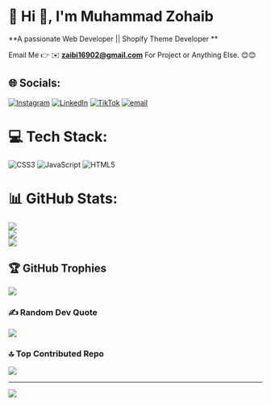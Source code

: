# 💫 Hi 👋, I'm Muhammad Zohaib
**A passionate Web Developer || Shopify Theme Developer **

Email Me 👉 ✉️ **zaibi16902@gmail.com** For Project or Anything Else. 😊😊

## 🌐 Socials:
[![Instagram](https://img.shields.io/badge/Instagram-%23E4405F.svg?logo=Instagram&logoColor=white)](https://instagram.com/dr.zohaib_pt) [![LinkedIn](https://img.shields.io/badge/LinkedIn-%230077B5.svg?logo=linkedin&logoColor=white)](https://linkedin.com/in/muhammad-zohaib-705432318) [![TikTok](https://img.shields.io/badge/TikTok-%23000000.svg?logo=TikTok&logoColor=white)](https://tiktok.com/@zaibibalouch16902) [![email](https://img.shields.io/badge/Email-D14836?logo=gmail&logoColor=white)](mailto:zaibi16902@gmail.com) 

# 💻 Tech Stack:
![CSS3](https://img.shields.io/badge/css3-%231572B6.svg?style=for-the-badge&logo=css3&logoColor=white) ![JavaScript](https://img.shields.io/badge/javascript-%23323330.svg?style=for-the-badge&logo=javascript&logoColor=%23F7DF1E) ![HTML5](https://img.shields.io/badge/html5-%23E34F26.svg?style=for-the-badge&logo=html5&logoColor=white)
# 📊 GitHub Stats:
![](https://github-readme-stats.vercel.app/api?username=zohaib169-baloch&theme=dark&hide_border=false&include_all_commits=false&count_private=false)<br/>
![](https://nirzak-streak-stats.vercel.app/?user=zohaib169-baloch&theme=dark&hide_border=false)<br/>
![](https://github-readme-stats.vercel.app/api/top-langs/?username=zohaib169-baloch&theme=dark&hide_border=false&include_all_commits=false&count_private=false&layout=compact)

## 🏆 GitHub Trophies
![](https://github-profile-trophy.vercel.app/?username=zohaib169-baloch&theme=radical&no-frame=false&no-bg=true&margin-w=4)

### ✍️ Random Dev Quote
![](https://quotes-github-readme.vercel.app/api?type=horizontal&theme=radical)

### 🔝 Top Contributed Repo
![](https://github-contributor-stats.vercel.app/api?username=zohaib169-baloch&limit=5&theme=dark&combine_all_yearly_contributions=true)

---
[![](https://visitcount.itsvg.in/api?id=zohaib169-baloch&icon=0&color=0)](https://visitcount.itsvg.in)

<!-- Proudly created with GPRM ( https://gprm.itsvg.in ) -->
